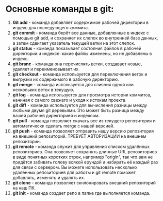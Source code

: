 # Основные команды в git:
1. **Git add** - команда добавляет содержимое рабочей директории в индекс для последующего коммита.   
2. **git commit** - команда берёт все данные, добавленные в индекс с помощью git add, и сохраняет их слепок во внутренней базе данных, а затем сдвигает указатель текущей ветки на этот слепок. 
3. **git status** - команда показывает состояния файлов в рабочей директории и индексе: какие файлы изменены, но не добавлены в индекс.
4. **git branc** - команда она перечислять ветки, создавает новые, удаляет и переименовывает их.
5. **git checkout** - команда используется для переключения веток и выгрузки их содержимого в рабочую директорию.
6. **git merge** - команда используется для слияния одной или нескольких веток в текущую. 
7. **git log** - команда используется для просмотра истории коммитов, начиная с самого свежего и уходя к истокам проекта. 
8. __git diff__ - команда используется для вычисления разницы между любыми двумя git деревьями. Это может быть разница между вашей рабочей директорией и индексом. 
9. __git pull__ -  команда позволяет скачать все из текущего репозитория и автоматически сделать merge с нашей версией.
10. __git push__ - команда позволяет отправить нашу версию репозитория на внешний репозиторий. ТРЕБУЕТ АВТОРИЗАЦИИ 
на внешнем репозитории. 
11. __git remote__ -  команда служит для управления списком удалённых репозиториев. Она позволяет сохранять длинные URL репозиториев в виде понятных коротких строк, например "origin", так что вам не придётся забивать голову всякой ерундой и набирать её каждый раз для связи с сервером. Вы можете использовать несколько удалённых репозиториев для работы и git remote поможет добавлять, изменять и удалять их.
12. **git clone** - команда позволяет скнлонировать внешний репозиторий на наш ПК. 
13. **git init** - команда создает репо в папке где выполняется команда. 